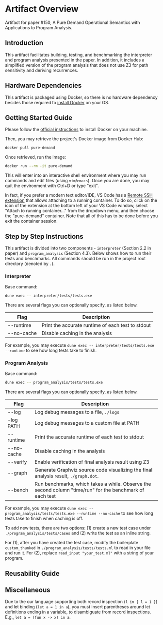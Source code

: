 # Artifact Overview

Artifact for paper #150, A Pure Demand Operational Semantics with Applications
to Program Analysis.

## Introduction

This artifact facilitates building, testing, and benchmarking the interpreter
and program analysis presented in the paper. In addition, it includes a
simplified version of the program analysis that does not use Z3 for path
sensitivity and deriving recurrences.

## Hardware Dependencies

This artifact is packaged using Docker, so there is no hardware dependency
besides those required to [install
Docker](https://docs.docker.com/engine/install) on your OS.

## Getting Started Guide

Please follow the [official
instructions](https://docs.docker.com/engine/install) to install Docker on your
machine.

Then, you may retrieve the project's Docker image from Docker Hub:

```sh
docker pull pure-demand
```

Once retrieved, run the image:

```sh
docker run --rm -it pure-demand
```

This will enter into an interactive shell environment where you may run commands
and edit files (using `vim`/`emacs`). Once you are done, you may quit the
environment with Ctrl+D or type "exit".

In fact, if you prefer a modern text editor/IDE, VS Code has a [Remote SSH
extension](https://marketplace.visualstudio.com/items?itemName=ms-vscode-remote.remote-ssh)
that allows attaching to a running container. To do so, click on the icon of the
extension at the bottom left of your VS Code window, select "Attach to running
container..." from the dropdown menu, and then choose the "pure-demand"
container. Note that all of this has to be done before you exit the container
session.

## Step by Step Instructions

This artifact is divided into two components - `interpreter` (Section 2.2 in
paper) and `program_analysis` (Section 4.3). Below shows how to run their tests
and benchmarks. All commands should be run in the project root directory
(denoted by `.`).

### Interpreter

Base command:

```sh
dune exec -- interpreter/tests/tests.exe
```

There are several flags you can optionally specify, as listed below.

| Flag | Description |
| - | - | 
| --runtime | Print the accurate runtime of each test to stdout |
| --no-cache | Disable caching in the analysis |

For example, you may execute `dune exec -- interpreter/tests/tests.exe --runtime` to see how long tests take to finish.

### Program Analysis

Base command:

```sh
dune exec -- program_analysis/tests/tests.exe
```

There are several flags you can optionally specify, as listed below.

| Flag | Description |
| - | - | 
| --log | Log debug messages to a file, `./logs` |
| -log PATH | Log debug messages to a custom file at PATH |
| --runtime | Print the accurate runtime of each test to stdout |
| --no-cache | Disable caching in the analysis |
| --verify | Enable verification of final analysis result using Z3 |
| --graph | Generate Graphviz source code visualizing the final analysis result, `./graph.dot`. |
| --bench | Run benchmarks, which takes a while. Observe the second column "time/run" for the benchmark of each test |

For example, you may execute `dune exec -- program_analysis/tests/tests.exe
--runtime --no-cache` to see how long tests take to finish when caching is off.

To add new tests, there are two options: (1) create a new test case under
`./program_analysis/tests/cases` and (2) write the test as an inline string.

For (1), after you have created the test case, modify the boilerplate
`custom_thunked` in `./program_analysis/tests/tests.ml` to read in your file and
run it. For (2), replace `read_input "your_test.ml"` with a string of your
program.

## Reusability Guide

## Miscellaneous

Due to the our language supporting both record inspection (`l in { l = 1 }`) and
let binding (`let a = 1 in a`), you must insert parentheses around let
definitions ending in a variable, to disambiguate from record inspections. E.g.,
`let a = (fun x -> x) in a`.
